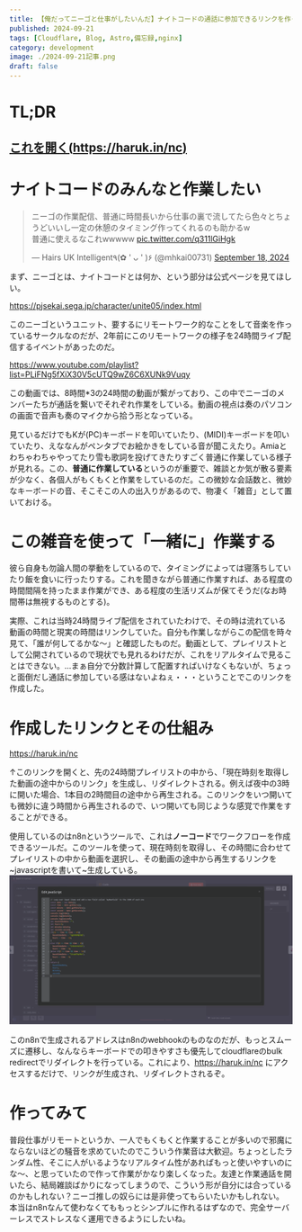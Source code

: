 ```yaml
---
title: 【俺だってニーゴと仕事がしたいんだ】ナイトコードの通話に参加できるリンクを作ったよ
published: 2024-09-21
tags: [Cloudflare, Blog, Astro,備忘録,nginx]
category: development
image: ./2024-09-21記事.png
draft: false
---
```


# TL;DR
## [これを開く(https://haruk.in/nc)](https://haruk.in/nc)

# ナイトコードのみんなと作業したい
<blockquote class="twitter-tweet" data-media-max-width="560"><p lang="ja" dir="ltr">ニーゴの作業配信、普通に時間長いから仕事の裏で流してたら色々とちょうどいいし一定の休憩のタイミング作ってくれるのも助かるw<br>普通に使えるなこれwwwww <a href="https://t.co/q311lGiHgk">pic.twitter.com/q311lGiHgk</a></p>&mdash; Hairs UK Intelligent٩(✿ &#39; ᴗ &#39; )۶ (@mhkai00731) <a href="https://twitter.com/mhkai00731/status/1836383491082379425?ref_src=twsrc%5Etfw">September 18, 2024</a></blockquote> <script async src="https://platform.twitter.com/widgets.js" charset="utf-8"></script> 

まず、ニーゴとは、ナイトコードとは何か、という部分は公式ページを見てほしい。

https://pjsekai.sega.jp/character/unite05/index.html

このニーゴというユニット、要するにリモートワーク的なことをして音楽を作っているサークルなのだが、2年前にこのリモートワークの様子を24時間ライブ配信するイベントがあったのだ。

https://www.youtube.com/playlist?list=PLiFNg5fXiX30V5cUTQ9wZ6C6XUNk9Vuqy

この動画では、8時間*3の24時間の動画が繋がっており、この中でニーゴのメンバーたちが通話を繋いでそれぞれ作業をしている。動画の視点は奏のパソコンの画面で音声も奏のマイクから拾う形となっている。

見ているだけでもKが(PC)キーボードを叩いていたり、(MIDI)キーボードを叩いていたり、えななんがペンタブでお絵かきをしている音が聞こえたり。Amiaとわちゃわちゃやってたり雪も歌詞を投げてきたりすごく普通に作業している様子が見れる。この、**普通に作業している**というのが重要で、雑談とか気が散る要素が少なく、各個人がもくもくと作業をしているのだ。この微妙な会話数と、微妙なキーボードの音、そこそこの人の出入りがあるので、物凄く「雑音」として置いておける。

# この雑音を使って「一緒に」作業する
彼ら自身も勿論人間の挙動をしているので、タイミングによっては寝落ちしていたり飯を食いに行ったりする。これを聞きながら普通に作業すれば、ある程度の時間間隔を持ったまま作業ができ、ある程度の生活リズムが保てそうだ(なお時間帯は無視するものとする)。

実際、これは当時24時間ライブ配信をされていたわけで、その時は流れている動画の時間と現実の時間はリンクしていた。自分も作業しながらこの配信を時々見て、「誰が何してるかな～」と確認したものだ。動画として、プレイリストとして公開されているので現状でも見れるわけだが、これをリアルタイムで見ることはできない。...まぁ自分で分数計算して配置すればいけなくもないが、ちょっと面倒だし通話に参加している感はないよねぇ・・・ということでこのリンクを作成した。

# 作成したリンクとその仕組み
https://haruk.in/nc

↑このリンクを開くと、先の24時間プレイリストの中から、「現在時刻を取得した動画の途中からのリンク」を生成し、リダイレクトされる。例えば夜中の3時に開いた場合、1本目の2時間目の途中から再生される。このリンクをいつ開いても微妙に違う時間から再生されるので、いつ開いても同じような感覚で作業をすることができる。

使用しているのはn8nというツールで、これは**ノーコード**でワークフローを作成できるツールだ。このツールを使って、現在時刻を取得し、その時間に合わせてプレイリストの中から動画を選択し、その動画の途中から再生するリンクを~javascriptを書いて~生成している。
![](./n8n.png)

このn8nで生成されるアドレスはn8nのwebhookのものなのだが、もっとスムーズに遷移し、なんならキーボードでの叩きやすさも優先してcloudflareのbulk redirectでリダイレクトを行っている。これにより、https://haruk.in/nc にアクセスするだけで、リンクが生成され、リダイレクトされるぞ。

# 作ってみて
普段仕事がリモートというか、一人でもくもくと作業することが多いので邪魔にならないほどの騒音を求めていたのでこういう作業音は大歓迎。ちょっとしたランダム性、そこに人がいるようなリアルタイム性があればもっと使いやすいのにな～、と思っていたので作って作業がかなり楽しくなった。友達と作業通話を開いたら、結局雑談ばかりになってしまうので、こういう形が自分には合っているのかもしれない？ニーゴ推しの奴らには是非使ってもらいたいかもしれない。
本当はn8nなんて使わなくてももっとシンプルに作れるはずなので、完全サーバーレスでストレスなく運用できるようにしたいね。